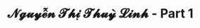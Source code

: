 ---
layout: album
resource: instagram
title: "𝓝𝓰𝓾𝔂𝓮̂̃𝓷 𝓣𝓱𝓲̣ 𝓣𝓱𝓾𝔂̀ 𝓛𝓲𝓷𝓱 - Part 1"
description: "Instagram album of 𝓝𝓰𝓾𝔂𝓮̂̃𝓷 𝓣𝓱𝓲̣ 𝓣𝓱𝓾𝔂̀ 𝓛𝓲𝓷𝓱, part 1.</br> Username: linhlig1102"
active: gallery
album-title: "𝓝𝓰𝓾𝔂𝓮̂̃𝓷 𝓣𝓱𝓲̣ 𝓣𝓱𝓾𝔂̀ 𝓛𝓲𝓷𝓱"
images:
  - image_path: linhlig1102/1/20190913_163342_69104711_741871692930635_3799131313269528585_n.jpg
  - image_path: linhlig1102/1/20200910_194040_118939867_1097814083949084_7152492610794046776_n.jpg
  - image_path: linhlig1102/1/20200915_095212_119610201_364896744897501_1003907635145533637_n.jpg
  - image_path: linhlig1102/1/20201130_183942_128252964_131254785436915_2683260555166304460_n.jpg
  - image_path: linhlig1102/1/20201225_215644_132333564_409381886846651_4844634550931273876_n.jpg
  - image_path: linhlig1102/1/20210116_195018_139367504_222159526114795_7395982694958794739_n.jpg
  - image_path: linhlig1102/1/20210315_203107_160575744_915707495872478_8451704072721941458_n.jpg
  - image_path: linhlig1102/1/20210404_182201_167724191_514967606544748_2117937039234286421_n.jpg
  - image_path: linhlig1102/1/20210404_182201_168142275_935627817173781_6271197744055373019_n.jpg
  - image_path: linhlig1102/1/20210404_182201_168277744_470518440666749_3883094849134444609_n.jpg
  - image_path: linhlig1102/1/20210409_201226_169949190_2937209033182098_2703141840492743432_n.jpg
  - image_path: linhlig1102/1/20210426_170952_176511475_3782649181830560_5530683714614544580_n.jpg
  - image_path: linhlig1102/1/20210609_085406_197993543_880470786016683_4056817988708416948_n.jpg
  - image_path: linhlig1102/1/20211221_191024_269786795_521718772149240_4565103834628818854_n.jpg
  - image_path: linhlig1102/1/20220726_201243_295523012_597497735224719_4596594919099656203_n.jpg
  - image_path: linhlig1102/1/20220820_175208_300020900_1095501801391097_7278875618996395894_n.jpg
  - image_path: linhlig1102/1/20220901_152813_303914639_1106931776863384_9110991220328371758_n.jpg
  - image_path: linhlig1102/1/20221226_182618_321834736_742636296703105_7124336426517506590_n.jpg
  - image_path: linhlig1102/1/20221226_182618_321839402_202195415710151_6278133247736358531_n.jpg
  - image_path: linhlig1102/1/20230119_193154_326148702_886168219096719_2074563352209231611_n.jpg
  - image_path: linhlig1102/1/20230206_201427_329693665_595284695269842_3476931542131222580_n.jpg
  - image_path: linhlig1102/1/20230212_200730_330635750_1319709118572539_4394848921337467925_n.jpg
  - image_path: linhlig1102/1/20230305_185248_333283710_763721011836687_2169437335425713565_n.jpg
  - image_path: linhlig1102/1/20230305_185248_334284391_159794006935753_2284638236538591137_n.jpg
  - image_path: linhlig1102/1/20230312_185125_334757703_548468143936287_5185970285381370650_n.jpg
  - image_path: linhlig1102/1/20230524_195246_348626204_203524739231504_7465198897979351092_n.jpg
  - image_path: linhlig1102/1/20230524_195246_348670623_2252064751647865_7109433311590304698_n.jpg
  - image_path: linhlig1102/1/20230708_200056_358406339_661931252459872_4545731730731595226_n.jpg
  - image_path: linhlig1102/1/20230708_200056_359111988_288429720422684_6374213410887955733_n.jpg
  - image_path: linhlig1102/1/20230723_210958_361942445_839628751503622_459689570455232375_n.jpg
  - image_path: linhlig1102/1/20230723_210958_362300391_751814936721083_3220054668408925693_n.jpg
  - image_path: linhlig1102/1/20230814_204659_366945527_3552811495038339_7287889702828225973_n.jpg
  - image_path: linhlig1102/1/20230814_204659_366985064_838024324560597_6727854125542020953_n.jpg
  - image_path: linhlig1102/1/20231018_212028_392756678_713841913940935_289528235487363248_n.jpg
  - image_path: linhlig1102/1/20231108_204752_399618308_1373062273643184_7915625415706049799_n.jpg
  - image_path: linhlig1102/1/20231112_211023_400750428_1714151515758366_8432817960260346700_n.jpg
  - image_path: linhlig1102/1/20231112_211023_401566921_1504581140291151_6954241123630371155_n.jpg
  - image_path: linhlig1102/1/20231218_212640_411430114_1030773784661366_7828878138313629348_n.jpg
  - image_path: linhlig1102/1/20231218_212640_411873731_6892157444232829_6625366419963510761_n.jpg
  - image_path: linhlig1102/1/20231218_212640_411961249_3171482239825341_5798648539286711973_n.jpg
  - image_path: linhlig1102/1/20231218_212640_412026121_651535386919882_5091405848353802861_n.jpg
  - image_path: linhlig1102/1/20231218_212640_412109185_1116002133086710_2052533204817025904_n.jpg
  - image_path: linhlig1102/1/20231218_212640_412428756_7586867471327700_8499227974985106303_n.jpg
  - image_path: linhlig1102/1/20231219_210811_412010838_1322214801797493_8634509341256228353_n.jpg
  - image_path: linhlig1102/1/20231219_210811_412302990_275006631871627_4802214868375180272_n.jpg
  - image_path: linhlig1102/1/20231230_212002_413453302_752715636704998_6553143932238986658_n.jpg
  - image_path: linhlig1102/1/20231230_212002_413465437_897210838357317_2802227793719469502_n.jpg
  - image_path: linhlig1102/1/20231230_212002_413859090_2502174486622816_7088493567600550370_n.jpg
  - image_path: linhlig1102/1/20231230_212002_413995554_1033926971200261_1001666481905928412_n.jpg
  - image_path: linhlig1102/1/20231230_212002_415994598_1572000886936001_4453237000880046136_n.jpg
  - image_path: linhlig1102/1/20240108_211537_417946320_310632545299985_3989438048373113361_n.jpg
  - image_path: linhlig1102/1/20240108_211537_418343917_719009593528742_3450421562998586252_n.jpg
  - image_path: linhlig1102/1/20240108_211537_418369498_181611215014063_8886123012873103897_n.jpg
  - image_path: linhlig1102/1/20240116_212413_419334008_1160812971558563_6548781881154860960_n.jpg
  - image_path: linhlig1102/1/20240116_212413_419500345_1033676084407385_3752008319516025721_n.jpg
  - image_path: linhlig1102/1/20240116_212413_419526115_2558650964328565_7455472350881098881_n.jpg
  - image_path: linhlig1102/1/20240119_211228_419541800_735793735194922_1561174216136386434_n.jpg
  - image_path: linhlig1102/1/20240119_211228_420034977_908819820847342_1188109507139559972_n.jpg
  - image_path: linhlig1102/1/20240129_205106_422887667_367571275980374_6062409358828110268_n.jpg
  - image_path: linhlig1102/1/20240129_205106_423211607_1059477051935620_7563663072818945916_n.jpg
  - image_path: linhlig1102/1/20240129_205106_424125870_796174045860843_2938068774910750770_n.jpg
  - image_path: linhlig1102/1/20240129_205106_424454140_362024276581112_6184716689957819426_n.jpg
  - image_path: linhlig1102/1/20240129_205106_424499519_896997622066329_4607151354112647865_n.jpg
  - image_path: linhlig1102/1/20240204_211038_424811336_7292699744085410_4452600501966836247_n.jpg
  - image_path: linhlig1102/1/20240204_211038_424926474_244408005377482_8176487867138296389_n.jpg
  - image_path: linhlig1102/1/20240204_211038_424989440_763092995690415_6131385905738307127_n.jpg
  - image_path: linhlig1102/1/20240204_211038_425144300_1050065592941897_4725083127082563699_n.jpg
  - image_path: linhlig1102/1/20240204_211038_425478609_695392502751256_2588436776197454743_n.jpg
  - image_path: linhlig1102/1/20240506_213634_441674674_423352193785638_2158916604784997265_n.jpg
  - image_path: linhlig1102/1/20240506_213634_441674674_821069659945439_1637017409919105706_n.jpg
  - image_path: linhlig1102/1/20240512_212142_436300743_1176723813351574_7261821282842787171_n.jpg
  - image_path: linhlig1102/1/20240512_212142_436402591_2188466918166987_7296639627036245480_n.jpg
  - image_path: linhlig1102/1/20240512_212142_436405444_1520251452170671_8435468344965679580_n.jpg
  - image_path: linhlig1102/1/20240512_212142_436405484_1382269899037504_866639332731817074_n.jpg
  - image_path: linhlig1102/1/20240512_212142_436409330_1480708709319310_6513594847329756657_n.jpg
  - image_path: linhlig1102/1/20240524_214209_445589097_1475258806410700_6565355085275493447_n.jpg
  - image_path: linhlig1102/1/20240524_214209_446099102_1828256910994708_971781442080615500_n.jpg
  - image_path: linhlig1102/1/20240524_214209_446100679_946364577270297_2304333057339478959_n.jpg
  - image_path: linhlig1102/1/20240524_214209_446116893_1215595859615792_5691679769380031171_n.jpg
  - image_path: linhlig1102/1/20240524_214209_446117890_1450280985635012_6391335937584343462_n.jpg
  - image_path: linhlig1102/1/20240528_213504_446331790_824242542427311_4089293658633453463_n.jpg
  - image_path: linhlig1102/1/20240615_221744_448364970_1656358021797292_7971708501792082613_n.jpg
  - image_path: linhlig1102/1/20240615_221744_448364978_1681736292631885_370185603657816937_n.jpg
  - image_path: linhlig1102/1/20240615_221744_448438768_750772027267327_1418645127722198487_n.jpg
  - image_path: linhlig1102/1/20240711_213023_468447478_18301341769201852_9018072230595257016_n.jpg
  - image_path: linhlig1102/1/20240711_213023_468456177_18301341889201852_1867957879434901601_n.jpg
  - image_path: linhlig1102/1/20240711_213023_468459096_18301341976201852_5444395411844481715_n.jpg
  - image_path: linhlig1102/1/20240812_205924_455110135_18287749018201852_3740627638064852260_n.jpg
  - image_path: linhlig1102/1/20240812_205924_455114831_18287749027201852_3920529690743871972_n.jpg
  - image_path: linhlig1102/1/20240812_205924_455243728_18287749030201852_2321225956869126014_n.jpg
  - image_path: linhlig1102/1/20240812_205924_455264558_18287749033201852_1737494000017132420_n.jpg
  - image_path: linhlig1102/1/20240829_210216_457145717_7994273847327420_5687862625518041122_n.jpg
  - image_path: linhlig1102/1/20240829_210216_457273418_1933853280454123_3643262746941318681_n.jpg
  - image_path: linhlig1102/1/20240829_210216_457377710_863838628685395_1878856192007345017_n.jpg
  - image_path: linhlig1102/1/20240919_211859_460487355_497470209737910_7836046155206251478_n.jpg
  - image_path: linhlig1102/1/20240919_211859_460509059_394509923482752_8836800730333494898_n.jpg
  - image_path: linhlig1102/1/20240919_211859_460576903_415016048275440_4118023953054264185_n.jpg
  - image_path: linhlig1102/1/20241008_212845_462252618_1209414183620372_5573732955763377182_n.jpg
  - image_path: linhlig1102/1/20241008_212845_462448320_1073060181004007_6099967800222264696_n.jpg
  - image_path: linhlig1102/1/20241008_212845_462449312_1092592685617597_1193718213459027411_n.jpg
  - image_path: linhlig1102/1/20241107_211344_465825160_452420404542296_4671472753287071066_n.jpg
  - image_path: linhlig1102/1/20250204_215010_475532499_18309765004201852_396720184670658054_n.jpg
  - image_path: linhlig1102/1/20250204_215010_476223054_18309765013201852_6029927571914838914_n.jpg
  - image_path: linhlig1102/1/20250204_215010_476273220_18309764947201852_1354964765718604345_n.jpg
  - image_path: linhlig1102/1/20250220_211945_480473543_18311661628201852_471930156609115600_n.jpg
  - image_path: linhlig1102/1/20250220_211945_480584820_18311661745201852_6590673344368960110_n.jpg
  - image_path: linhlig1102/1/20250220_211945_480615976_18311661691201852_1723244119132085105_n.jpg
  - image_path: linhlig1102/1/20250310_124204_483028772_18313808320201852_3671898125423523625_n.jpg
  - image_path: linhlig1102/1/20250310_124204_483036581_18313808347201852_221131092858034882_n.jpg
  - image_path: linhlig1102/1/20250310_124204_483592794_18313808329201852_3145657647292065570_n.jpg
  - image_path: linhlig1102/1/20250310_124204_483872736_18313808338201852_9158552912896627640_n.jpg
  - image_path: linhlig1102/1/20250310_124204_483899412_18313808311201852_2531372853504698005_n.jpg
---